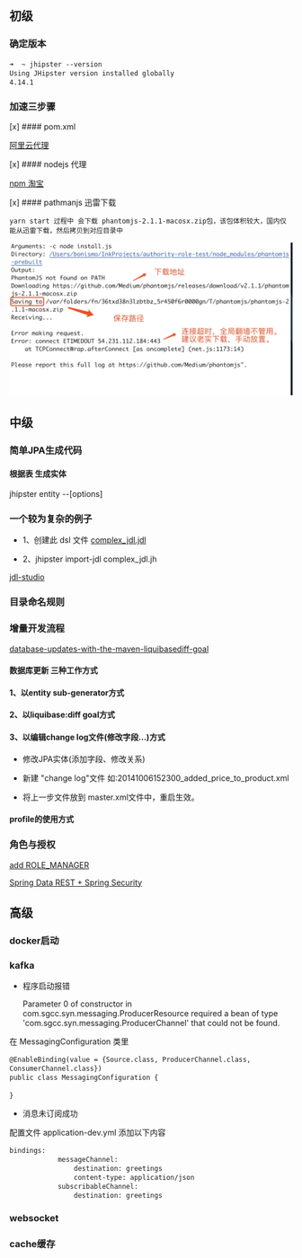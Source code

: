 ## 初级

### 确定版本

    ➜  ~ jhipster --version
    Using JHipster version installed globally
    4.14.1

### 加速三步骤

[x] #### pom.xml

  [阿里云代理](https://www.cnblogs.com/xinhudong/p/7804968.html)

[x] #### nodejs 代理

  [npm 淘宝](https://npm.taobao.org/)

[x] #### pathmanjs 迅雷下载

    yarn start 过程中 会下载 phantomjs-2.1.1-macosx.zip包，该包体积较大，国内仅能从迅雷下载，然后拷贝到对应目录中
    
<img src="https://github.com/StayHungryStayFoolish/Images-Blog/blob/master/jhipster/1522214654527.jpg?raw=true" />    

## 中级

### 简单JPA生成代码

#### 根据表 生成实体

  jhipster entity <entityName> --[options]

### 一个较为复杂的例子

* 1、创建此 dsl 文件 [complex_jdl.jdl](https://github.com/jnuc093/jhipster-sample-app/blob/master/src/main/resources/dsl/complex_jdl.jdl)

* 2、jhipster import-jdl  complex_jdl.jh

[jdl-studio](https://start.jhipster.tech/jdl-studio/)

### 目录命名规则

### 增量开发流程

[database-updates-with-the-maven-liquibasediff-goal](http://www.jhipster.tech/development/#database-updates-with-the-maven-liquibasediff-goal)

#### 数据库更新 三种工作方式

#### 1、以entity sub-generator方式

#### 2、以liquibase:diff goal方式

#### 3、以编辑change log文件(修改字段...)方式

* 修改JPA实体(添加字段、修改关系)

* 新建 "change log"文件 如:20141006152300_added_price_to_product.xml

* 将上一步文件放到 master.xml文件中，重启生效。

#### profile的使用方式

### 角色与授权

[add ROLE_MANAGER](https://stackoverflow.com/questions/32436745/using-roles-in-jhipster)

[Spring Data REST + Spring Security](https://github.com/spring-projects/spring-data-examples/tree/master/rest/security)

## 高级

### docker启动

### kafka

* 程序启动报错

    Parameter 0 of constructor in com.sgcc.syn.messaging.ProducerResource required a bean of type 'com.sgcc.syn.messaging.ProducerChannel' that could not be found.

在 MessagingConfiguration 类里

    @EnableBinding(value = {Source.class, ProducerChannel.class, ConsumerChannel.class})
    public class MessagingConfiguration {

    }

* 消息未订阅成功

配置文件 application-dev.yml 添加以下内容

    bindings:
                messageChannel:
                    destination: greetings
                    content-type: application/json
                subscribableChannel:
                    destination: greetings
    

### websocket

### cache缓存
